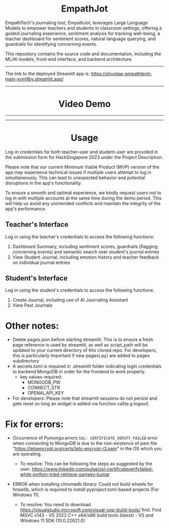 <div align="center">
  <h1>EmpathJot</h1>
</div>

EmpathTech's journaling tool, EmpathJot, leverages Large Language Models to empower teachers and students in classroom settings, offering a guided journaling experience, sentiment analysis for tracking well-being, a teacher dashboard for sentiment scores, natural language querying, and guardrails for identifying concerning events.

This repository contains the source code and documentation, including the ML/AI models, front-end interface, and backend architecture.

---

The link to the deployed Streamlit app is: https://shuylaw-empathtech-main-xvm9by.streamlit.app/

---
<div align="center">
  <h1>Video Demo</h1>
</div>

---

---

<div align="center">
  <h1>Usage</h1>
</div>

Log-in credentials for both teacher-user and student-user are provided in the submission form for HackSingapore 2023 under the Project Description.

Please note that our current Minimum Viable Product (MVP) version of the app may experience technical issues if multiple users attempt to log in simultaneously. This can lead to unexpected behavior and potential disruptions in the app's functionality.

To ensure a smooth and optimal experience, we kindly request users not to log in with multiple accounts at the same time during the demo period. This will help us avoid any unintended conflicts and maintain the integrity of the app's performance.

## Teacher's Interface ##

Log in using the teacher's credentials to access the following functions:

1. Dashboard Summary, including sentiment scores, guardrails (flagging concerning events) and semantic search over student's journal entries
2. View Student Journal, including emotion history and teacher feedback on individual journal entries

## Student's Interface ##

Log in using the student's credentials to access the following functions:

1. Create Journal, including use of AI Journaling Assistant
2. View Past Journals

# Other notes:
- Delete pages.json before starting streamlit. This is to ensure a fresh page reference is used by streamlit, as well as script_path will be updated to your current directory of this cloned repo. For developers, this is particularly important if new pages(.py) are added to pages subdirectory
- A secrets.toml is required in .streamlit folder indicating login credentials to backend MongoDB in order for the frontend to work properly.
    - key values required:
        - MONGODB_PW
        - CONNECT_STR
        - OPENAI_API_KEY 
- For developers: Please note that streamlit sessions do not persist and gets reset so long an widget is added via function call(e.g logout)

# Fix for errors:
- Occurrence of Pymongo.errors `SSL: CERTIFICATE_VERIFY_FAILED` error when connecting to MongoDB is due to the non-existence of pem file "https://letsencrypt.org/certs/lets-encrypt-r3.pem" in the OS which you are operating. 
    - To resolve: This can be following the steps as suggested by the user: https://www.linkedin.com/pulse/ssl-certificateverifyfailed-while-python-tried-retrieve-sanjeev-kumar

- ERROR when installing chromadb library: Could not build wheels for hnswlib, which is required to install pyproject.toml-based projects (For Windows 11).
    - To resolve: You need to download https://visualstudio.microsoft.com/visual-cpp-build-tools/ first. Find MSVC v143 - VS 2022 C++ x64/x86 build tools (latest) - VS and Windows 11 SDK (10.0.22621.0)
